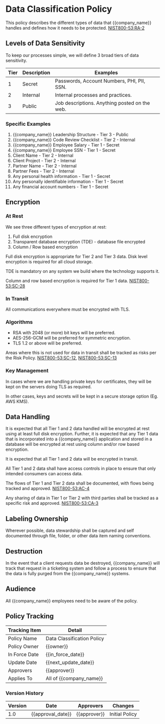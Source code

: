 # Data Classification Policy

This policy describes the different types of data that {{company_name}} handles and defines how it needs to be protected.
[NIST800-53:RA-2](https://nvd.nist.gov/800-53/Rev4/control/RA-2)

## Levels of Data Sensitivity

To keep our processes simple, we will define 3 broad tiers of data sensitivity.

| Tier | Description | Examples |
| -----|-------------|----------|
| 1 | Secret | Passwords, Account Numbers, PHI, PII, SSN.  |
| 2 | Internal | Internal processes and practices. |
| 3 | Public | Job descriptions. Anything posted on the web. |

### Specific Examples

1. {{company_name}} Leadership Structure - Tier 3 - Public
1. {{company_name}} Code Review Checklist - Tier 2 - Internal
1. {{company_name}} Employee Salary - Tier 1 - Secret
1. {{company_name}} Employee SSN - Tier 1 - Secret
1. Client Name - Tier 2 - Internal
1. Client Project - Tier 2 - Internal
1. Partner Name - Tier 2 - Internal
1. Partner Fees - Tier 2 - Internal
1. Any personal health information - Tier 1 - Secret
1. Any personally identifiable information - Tier 1 - Secret
1. Any financial account numbers - Tier 1 - Secret

## Encryption

### At Rest

We see three different types of encryption at rest:

1. Full disk encryption
1. Transparent database encryption (TDE) - database file encrypted
1. Column / Row based encryption

Full disk encryption is appropriate for Tier 2 and Tier 3 data.  Disk level encryption is required for all cloud storage.

TDE is mandatory on any system we build where the technology supports it.

Column and row based encryption is required for Tier 1 data.
[NIST800-53:SC-28](https://nvd.nist.gov/800-53/Rev4/control/SC-28)

### In Transit

All communications everywhere must be encrypted with TLS.

### Algorithms

* RSA with 2048 (or more) bit keys will be preferred.
* AES-256-GCM will be preferred for symmetric encryption.
* TLS 1.2 or above will be preferred.

Areas where this is not used for data in transit shall be tracked as risks per the Risk Policy.
[NIST800-53:SC-12](https://nvd.nist.gov/800-53/Rev4/control/SC-12), [NIST800-53:SC-13](https://nvd.nist.gov/800-53/Rev4/control/SC-13)

### Key Management

In cases where we are handling private keys for certificates, they will be kept on the servers doing TLS as required.

In other cases, keys and secrets will be kept in a secure storage option (Eg. AWS KMS).

## Data Handling

It is expected that all Tier 1 and 2 data handled will be encrypted at rest using at least full disk encryption.  Further, it is expected that any Tier 1 data that is incorporated into a {{company_name}} application and stored in a database will be encrypted at rest using column and/or row based encryption.

It is expected that all Tier 1 and 2 data will be encrypted in transit.

All Tier 1 and 2 data shall have access controls in place to ensure that only intended consumers can access data.

The flows of Tier 1 and Tier 2 data shall be documented, with flows being tracked and approved. [NIST800-53:AC-4](https://nvd.nist.gov/800-53/Rev4/control/AC-4)

Any sharing of data in Tier 1 or Tier 2 with third parties shall be tracked as a specific risk and approved.  [NIST800-53:CA-3](https://nvd.nist.gov/800-53/Rev4/control/CA-3)

## Labeling Ownership

Wherever possible, data stewardship shall be captured and self documented through file, folder, or other data item naming conventions.

## Destruction

In the event that a client requests data be destroyed, {{company_name}} will track that request in a ticketing system and follow a process to ensure that the data is fully purged from the {{company_name}} systems.

## Audience

All {{company_name}} employees need to be aware of the policy.

## Policy Tracking

| Tracking Item   | Detail |
|-----------------|--------|
| Policy Name     | Data Classification Policy |
| Policy Owner    | {{owner}}  |
| In Force Date   | {{in_force_date}} |
| Update Date     | {{next_update_date}} |
| Approvers       | {{approver}} |
| Applies To      | All of {{company_name}} |

### Version History

| Version | Date | Approvers | Changes |
|--|--|--|--|
| 1.0 | {{approval_date}} | {{approver}} | Initial Policy |
